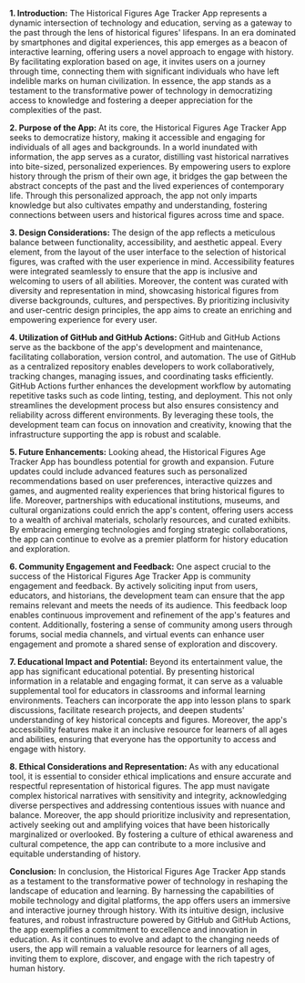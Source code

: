 

**1. Introduction:**
The Historical Figures Age Tracker App represents a dynamic intersection of technology and education, serving as a gateway to the past through the lens of historical figures' lifespans. In an era dominated by smartphones and digital experiences, this app emerges as a beacon of interactive learning, offering users a novel approach to engage with history. By facilitating exploration based on age, it invites users on a journey through time, connecting them with significant individuals who have left indelible marks on human civilization. In essence, the app stands as a testament to the transformative power of technology in democratizing access to knowledge and fostering a deeper appreciation for the complexities of the past.

**2. Purpose of the App:**
At its core, the Historical Figures Age Tracker App seeks to democratize history, making it accessible and engaging for individuals of all ages and backgrounds. In a world inundated with information, the app serves as a curator, distilling vast historical narratives into bite-sized, personalized experiences. By empowering users to explore history through the prism of their own age, it bridges the gap between the abstract concepts of the past and the lived experiences of contemporary life. Through this personalized approach, the app not only imparts knowledge but also cultivates empathy and understanding, fostering connections between users and historical figures across time and space.

**3. Design Considerations:**
The design of the app reflects a meticulous balance between functionality, accessibility, and aesthetic appeal. Every element, from the layout of the user interface to the selection of historical figures, was crafted with the user experience in mind. Accessibility features were integrated seamlessly to ensure that the app is inclusive and welcoming to users of all abilities. Moreover, the content was curated with diversity and representation in mind, showcasing historical figures from diverse backgrounds, cultures, and perspectives. By prioritizing inclusivity and user-centric design principles, the app aims to create an enriching and empowering experience for every user.

**4. Utilization of GitHub and GitHub Actions:**
GitHub and GitHub Actions serve as the backbone of the app's development and maintenance, facilitating collaboration, version control, and automation. The use of GitHub as a centralized repository enables developers to work collaboratively, tracking changes, managing issues, and coordinating tasks efficiently. GitHub Actions further enhances the development workflow by automating repetitive tasks such as code linting, testing, and deployment. This not only streamlines the development process but also ensures consistency and reliability across different environments. By leveraging these tools, the development team can focus on innovation and creativity, knowing that the infrastructure supporting the app is robust and scalable.

**5. Future Enhancements:**
Looking ahead, the Historical Figures Age Tracker App has boundless potential for growth and expansion. Future updates could include advanced features such as personalized recommendations based on user preferences, interactive quizzes and games, and augmented reality experiences that bring historical figures to life. Moreover, partnerships with educational institutions, museums, and cultural organizations could enrich the app's content, offering users access to a wealth of archival materials, scholarly resources, and curated exhibits. By embracing emerging technologies and forging strategic collaborations, the app can continue to evolve as a premier platform for history education and exploration.

**6. Community Engagement and Feedback:**
One aspect crucial to the success of the Historical Figures Age Tracker App is community engagement and feedback. By actively soliciting input from users, educators, and historians, the development team can ensure that the app remains relevant and meets the needs of its audience. This feedback loop enables continuous improvement and refinement of the app's features and content. Additionally, fostering a sense of community among users through forums, social media channels, and virtual events can enhance user engagement and promote a shared sense of exploration and discovery.

**7. Educational Impact and Potential:**
Beyond its entertainment value, the app has significant educational potential. By presenting historical information in a relatable and engaging format, it can serve as a valuable supplemental tool for educators in classrooms and informal learning environments. Teachers can incorporate the app into lesson plans to spark discussions, facilitate research projects, and deepen students' understanding of key historical concepts and figures. Moreover, the app's accessibility features make it an inclusive resource for learners of all ages and abilities, ensuring that everyone has the opportunity to access and engage with history.

**8. Ethical Considerations and Representation:**
As with any educational tool, it is essential to consider ethical implications and ensure accurate and respectful representation of historical figures. The app must navigate complex historical narratives with sensitivity and integrity, acknowledging diverse perspectives and addressing contentious issues with nuance and balance. Moreover, the app should prioritize inclusivity and representation, actively seeking out and amplifying voices that have been historically marginalized or overlooked. By fostering a culture of ethical awareness and cultural competence, the app can contribute to a more inclusive and equitable understanding of history.

**Conclusion:**
In conclusion, the Historical Figures Age Tracker App stands as a testament to the transformative power of technology in reshaping the landscape of education and learning. By harnessing the capabilities of mobile technology and digital platforms, the app offers users an immersive and interactive journey through history. With its intuitive design, inclusive features, and robust infrastructure powered by GitHub and GitHub Actions, the app exemplifies a commitment to excellence and innovation in education. As it continues to evolve and adapt to the changing needs of users, the app will remain a valuable resource for learners of all ages, inviting them to explore, discover, and engage with the rich tapestry of human history.
